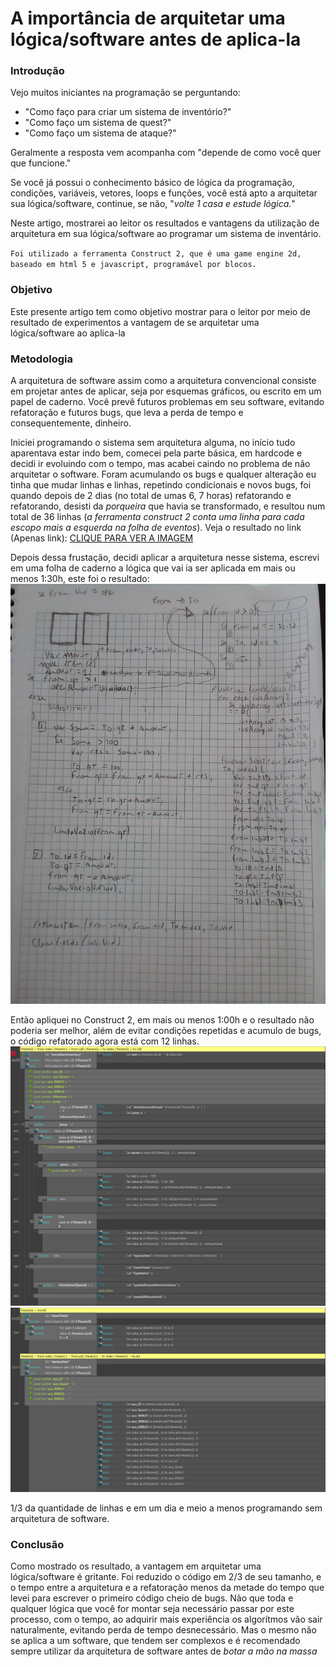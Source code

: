 # A importância de arquitetar uma lógica/software antes de aplica-la
### Introdução
Vejo muitos iniciantes na programação se perguntando: 
- "Como faço para criar um sistema de inventório?"
- "Como faço um sistema de quest?"
- "Como faço um sistema de ataque?"

Geralmente a resposta vem acompanha com "depende de como você quer que funcione."

Se você já possui o conhecimento básico de lógica da programação, condições, variáveis, vetores, loops e funções, você está apto a arquitetar sua lógica/software, continue, se não, "*volte 1 casa e estude lógica.*"

Neste artigo, mostrarei ao leitor os resultados e vantagens da utilização de arquitetura em sua lógica/software ao programar um sistema de inventário.

`Foi utilizado a ferramenta Construct 2, que é uma game engine 2d, baseado em html 5 e javascript, programável por blocos.`

### Objetivo
Este presente artigo tem como objetivo mostrar para o leitor por meio de resultado de experimentos a vantagem de se arquitetar uma lógica/software ao aplica-la

### Metodologia
A arquitetura de software assim como a arquitetura convencional consiste em projetar antes de aplicar, seja por esquemas gráficos, ou escrito em um papel de caderno. Você prevê futuros problemas em seu software, evitando refatoração e futuros bugs, que leva a perda de tempo e consequentemente, dinheiro.

Iniciei programando o sistema sem arquitetura alguma, no início tudo aparentava estar indo bem, comecei pela parte básica, em hardcode e decidi ir evoluindo com o tempo, mas acabei caindo no problema de não arquitetar o software. Foram acumulando os bugs e qualquer alteração eu tinha que mudar linhas e linhas, repetindo condicionais e novos bugs, foi quando depois de 2 dias (no total de umas 6, 7 horas) refatorando e refatorando, desisti da *porqueira* que havia se transformado, e resultou num total de 36 linhas (*a ferramenta construct 2 conta uma linha para cada escopo mais a esquerda na folha de eventos*).
Veja o resultado no link (Apenas link):
[CLIQUE PARA VER A IMAGEM](https://github.com/Victor-Morvy/Artigo_Arquitetando_Algoritmo/blob/main/1.png?raw=true)

Depois dessa frustação, decidi aplicar a arquitetura nesse sistema, escrevi em uma folha de caderno a lógica que vai ia ser aplicada em mais ou menos 1:30h, este foi o resultado:
![alt tag](https://github.com/Victor-Morvy/Artigo_Arquitetando_Algoritmo/blob/main/4.jpeg?raw=true)

Então apliquei no Construct 2, em mais ou menos 1:00h e o resultado não poderia ser melhor, além de evitar condições repetidas e acumulo de bugs, o código refatorado agora está com 12 linhas.
![alt tag](https://github.com/Victor-Morvy/Artigo_Arquitetando_Algoritmo/blob/main/2.png?raw=true)
![alt tag](https://github.com/Victor-Morvy/Artigo_Arquitetando_Algoritmo/blob/main/3.png?raw=true)

1/3 da quantidade de linhas e em um dia e meio a menos programando sem arquitetura de software.

### Conclusão
Como mostrado os resultado, a vantagem em arquitetar uma lógica/software é gritante.
Foi reduzido o código em 2/3 de seu tamanho, e o tempo entre a arquitetura e a refatoração menos da metade do tempo que levei para escrever o primeiro código cheio de bugs.
Não que toda e qualquer lógica que você for montar seja necessário passar por este processo, com o tempo, ao adquirir mais experiência os algorítmos vão sair naturalmente, evitando perda de tempo desnecessário.
Mas o mesmo não se aplica a um software, que tendem ser complexos e é recomendado sempre utilizar da arquitetura de software antes de *botar a mão na massa*

